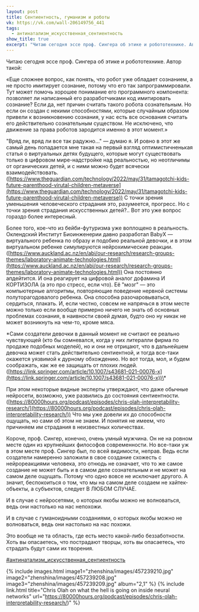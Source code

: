 ```yaml
---
layout: post
title: Сентиентность, гуманизм и роботы
vk: https://vk.com/wall-206149756_441
tags:
  - антинатализм_искусственная_сентиентность
show_title: true
excerpt: "Читаю сегодня эссе проф. Сингера об этике и робототехнике. Автор такой:"
---
```

Читаю сегодня эссе проф. Сингера об этике и робототехнике. Автор такой:

«Еще сложнее вопрос, как понять, что робот уже обладает сознанием, а не просто имитирует сознание, потому что его так запрограммировали. Тут может помочь хорошее понимание его программного компонента: позволяет ли написанный его разработчиками код имитировать сознание? Если да, нет причин считать такого робота сознательным. Но если он создан с некими способностями, которые случайным образом привели к возникновению сознания, у нас есть все основания считать его действительно сознательным существом. Не исключено, что движение за права роботов зародится именно в этот момент.»

"Вряд ли, вряд ли все так радужно..." — думаю я. И ровно в этот же самый день попадается мне такая на первый взгляд оптимистичненькая статья о виртуальных детях будущего, которые могут существовать только в цифровом мире-надстройке над реальностью, но неотличимы от органических детей, и с ними можно будет всячески взаимодействовать. ([https://www.theguardian.com/technology/2022/may/31/tamagotchi-kids-future-parenthood-virutal-children-metaverse](https://www.theguardian.com/technology/2022/may/31/tamagotchi-kids-future-parenthood-virutal-children-metaverse)) С точки зрения уменьшения человеческого страдания это, разумеется, прогресс. Но с точки зрения страдания искусственных детей?.. Вот это уже вопрос гораздо более интересный.

Более того, кое-что из бейби-футуризма уже воплощено в реальность. Оклендский Институт Биоинженерии давно разработал BabyX — виртуального ребенка по образу и подобию реальной девочки, и в этом виртуальном ребенке симулируются нейрохимические реакции. ([https://www.auckland.ac.nz/en/abi/our-research/research-groups-themes/laboratory-animate-technologies.html](https://www.auckland.ac.nz/en/abi/our-research/research-groups-themes/laboratory-animate-technologies.html)) Она постоянно апдейтится. И она реагирует на цифровой аналог дофамина И КОРТИЗОЛА (а это про стресс, если что). Её "мозг" — это компьютерные алгоритмы, повторяющие поведение нервной системы полуторагодовалого ребенка. Она способна разочаровываться, сердиться, плакать. И, если честно, совсем не напрячься в этом месте можно только если вообще примерно ничего не знать об основных проблемах сознания, в наивности своей думая, будто оно ну никак не может возникнуть на чем-то, кроме мяса. 

\*Сами создатели девочки в данный момент не считают ее реально чувствующей (кто бы сомневался, когда у них литералли фирма по продаже подобных моделей), но и они не отрицают, что в дальнейшем девочка может стать действительно сентиентной, и тогда все-таки окажется уязвимой к дурному обхождению. Но вот тогда, мол, и будем соображать, как же ее защищать от плохих людей. ([https://link.springer.com/article/10.1007/s43681-021-00076-x](https://link.springer.com/article/10.1007/s43681-021-00076-x))\*

При этом некоторые видные эксперты  утверждают, что даже обычные нейросети, возможно, уже развились до состояния сентиентности. ([https://80000hours.org/podcast/episodes/chris-olah-interpretability-research/](https://80000hours.org/podcast/episodes/chris-olah-interpretability-research/)) Что мы уже довели их до способности ощущать, но сами об этом не знаем. И понятия не имеем, что причиняем им страдания в неизвестных количествах.

Короче, проф. Сингер, конечно, очень умный мужчина. Он не на ровном месте один из крупнейших философов современности. Но все-таки уж в этом месте проф. Сингер был, по всей видимости, неправ. Ведь если создатели намеренно заложили в свое создание схожесть с нейрореакциями человека, это отнюдь не означает, что то же самое создание не может быть и в самом деле сознательным и не может на самом деле ощущать. Потому что одно вовсе не исключает другого. А значит, беспокоиться о том, что мы на самом деле создаем не хайтек-объекты, а субъектов, следует В ЛЮБОМ СЛУЧАЕ. 

И в случае с нейросетями, о которых якобы можно не волноваться, ведь они настолько на нас непохожи.

И в случае с гуманоидными созданиями, о которых якобы можно не волноваться, ведь они настолько на нас похожи.

Это вообще не та область, где есть место какой-либо беззаботности.  Хоть вы опасаетесь, что пострадают творцы, хоть вы опасаетесь, что страдать будут сами их творения.

[#антинатализм_искусственная_сентиентность](poisk.html#антинатализм_искусственная_сентиентность)

{% include images.html image1="zhenshina/images/457239210.jpg" image2="zhenshina/images/457239208.jpg" image3="zhenshina/images/457239209.jpg" album="2,1" %}
{% include link.html title="Chris Olah on what the hell is going on inside neural networks" url="https://80000hours.org/podcast/episodes/chris-olah-interpretability-research/)" %}
